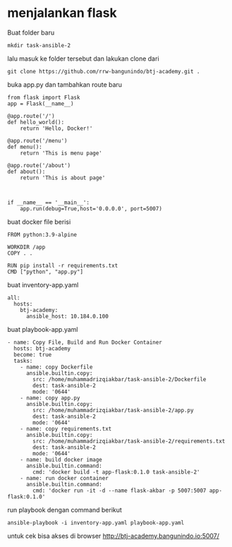# menjalankan flask

Buat folder baru

```
mkdir task-ansible-2
```

lalu masuk ke folder tersebut dan lakukan clone dari

```
git clone https://github.com/rrw-bangunindo/btj-academy.git .
```

buka app.py dan tambahkan route baru

```
from flask import Flask
app = Flask(__name__)

@app.route('/')
def hello_world():
    return 'Hello, Docker!'

@app.route('/menu')
def menu():
    return 'This is menu page'

@app.route('/about')
def about():
    return 'This is about page'



if __name__ == '__main__':
    app.run(debug=True,host='0.0.0.0', port=5007)
```

buat docker file berisi

```
FROM python:3.9-alpine

WORKDIR /app
COPY . .

RUN pip install -r requirements.txt
CMD ["python", "app.py"]
```

buat inventory-app.yaml

```
all:
  hosts:
    btj-academy:
      ansible_host: 10.184.0.100

```

buat playbook-app.yaml

```
- name: Copy File, Build and Run Docker Container
  hosts: btj-academy
  become: true
  tasks:
    - name: copy Dockerfile
      ansible.builtin.copy:
        src: /home/muhammadrizqiakbar/task-ansible-2/Dockerfile
        dest: task-ansible-2
        mode: '0644'
    - name: copy app.py
      ansible.builtin.copy:
        src: /home/muhammadrizqiakbar/task-ansible-2/app.py
        dest: task-ansible-2
        mode: '0644'
    - name: copy requirements.txt
      ansible.builtin.copy:
        src: /home/muhammadrizqiakbar/task-ansible-2/requirements.txt
        dest: task-ansible-2
        mode: '0644'
    - name: build docker image
      ansible.builtin.command:
        cmd: 'docker build -t app-flask:0.1.0 task-ansible-2'
    - name: run docker container
      ansible.builtin.command:
        cmd: 'docker run -it -d --name flask-akbar -p 5007:5007 app-flask:0.1.0'

```

run playbook dengan command berikut

```
ansible-playbook -i inventory-app.yaml playbook-app.yaml
```

untuk cek bisa akses di browser http://btj-academy.bangunindo.io:5007/
